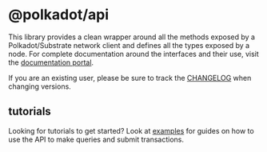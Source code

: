 # @polkadot/api

This library provides a clean wrapper around all the methods exposed by a Polkadot/Substrate network client and defines all the types exposed by a node. For complete documentation around the interfaces and their use, visit the [documentation portal](https://polkadot.js.org/docs/api/).

If you are an existing user, please be sure to track the [CHANGELOG](CHANGELOG.md) when changing versions.

## tutorials

Looking for tutorials to get started? Look at [examples](https://polkadot.js.org/docs/api/examples/promise/) for guides on how to use the API to make queries and submit transactions.
